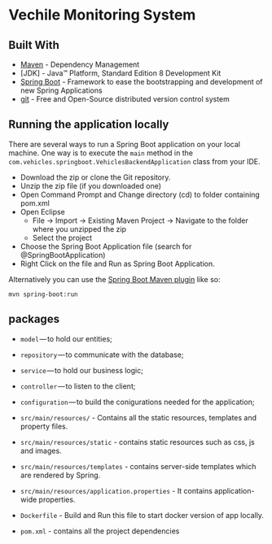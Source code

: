 # Vechile Monitoring System

## Built With

* [Maven](https://maven.apache.org/) - Dependency Management
* [JDK] - Java™ Platform, Standard Edition 8 Development Kit 
* [Spring Boot](https://spring.io/projects/spring-boot) - Framework to ease the bootstrapping and development of new Spring Applications
* [git](https://git-scm.com/) - Free and Open-Source distributed version control system

## Running the application locally

There are several ways to run a Spring Boot application on your local machine. One way is to execute the `main` method in the `com.vehicles.springboot.VehiclesBackendApplication` class from your IDE.

- Download the zip or clone the Git repository.
- Unzip the zip file (if you downloaded one)
- Open Command Prompt and Change directory (cd) to folder containing pom.xml
- Open Eclipse 
   - File -> Import -> Existing Maven Project -> Navigate to the folder where you unzipped the zip
   - Select the project
- Choose the Spring Boot Application file (search for @SpringBootApplication)
- Right Click on the file and Run as Spring Boot Application.

Alternatively you can use the [Spring Boot Maven plugin](https://docs.spring.io/spring-boot/docs/current/reference/html/build-tool-plugins-maven-plugin.html) like so:

```shell
mvn spring-boot:run
```

## packages

- `model` — to hold our entities;
- `repository` — to communicate with the database;
- `service` — to hold our business logic;
- `controller` — to listen to the client;
- `configuration` — to build the conigurations needed for the application;

- `src/main/resources/` - Contains all the static resources, templates and property files.
- `src/main/resources/static` - contains static resources such as css, js and images.
- `src/main/resources/templates` - contains server-side templates which are rendered by Spring.
- `src/main/resources/application.properties` - It contains application-wide properties.

- `Dockerfile` - Build and Run this file to start docker version of app locally.
- `pom.xml` - contains all the project dependencies